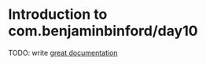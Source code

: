 # Introduction to com.benjaminbinford/day10

TODO: write [great documentation](http://jacobian.org/writing/what-to-write/)
